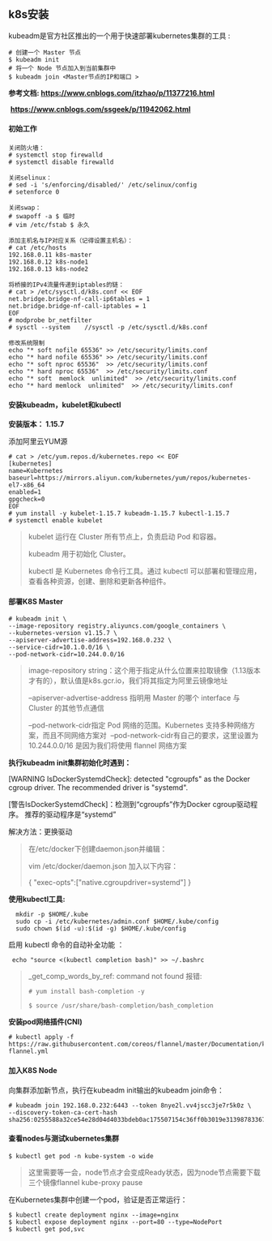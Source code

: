 ## k8s安装

kubeadm是官方社区推出的一个用于快速部署kubernetes集群的工具 :

```shell
# 创建一个 Master 节点
$ kubeadm init
# 将一个 Node 节点加入到当前集群中
$ kubeadm join <Master节点的IP和端口 >
```



**参考文档:  https://www.cnblogs.com/itzhao/p/11377216.html**

​                  **https://www.cnblogs.com/ssgeek/p/11942062.html**

#### 初始工作

```shell
关闭防火墙：
# systemctl stop firewalld
# systemctl disable firewalld

关闭selinux：
# sed -i 's/enforcing/disabled/' /etc/selinux/config
# setenforce 0

关闭swap：
# swapoff -a $ 临时
# vim /etc/fstab $ 永久

添加主机名与IP对应关系（记得设置主机名）：
# cat /etc/hosts
192.168.0.11 k8s-master
192.168.0.12 k8s-node1
192.168.0.13 k8s-node2

将桥接的IPv4流量传递到iptables的链：
# cat > /etc/sysctl.d/k8s.conf << EOF
net.bridge.bridge-nf-call-ip6tables = 1
net.bridge.bridge-nf-call-iptables = 1
EOF
# modprobe br_netfilter
# sysctl --system    //sysctl -p /etc/sysctl.d/k8s.conf

修改系统限制
echo "* soft nofile 65536" >> /etc/security/limits.conf
echo "* hard nofile 65536" >> /etc/security/limits.conf
echo "* soft nproc 65536"  >> /etc/security/limits.conf
echo "* hard nproc 65536"  >> /etc/security/limits.conf
echo "* soft  memlock  unlimited"  >> /etc/security/limits.conf
echo "* hard memlock  unlimited"  >> /etc/security/limits.conf
```





#### 安装kubeadm，kubelet和kubectl 

**安装版本： 1.15.7**

添加阿里云YUM源

```shell
# cat > /etc/yum.repos.d/kubernetes.repo << EOF
[kubernetes]
name=Kubernetes
baseurl=https://mirrors.aliyun.com/kubernetes/yum/repos/kubernetes-el7-x86_64
enabled=1
gpgcheck=0
EOF
# yum install -y kubelet-1.15.7 kubeadm-1.15.7 kubectl-1.15.7
# systemctl enable kubelet
```

> kubelet 运行在 Cluster 所有节点上，负责启动 Pod 和容器。
>
> kubeadm 用于初始化 Cluster。
>
> kubectl 是 Kubernetes 命令行工具。通过 kubectl 可以部署和管理应用，查看各种资源，创建、删除和更新各种组件。



#### 部署K8S  Master

```shell
# kubeadm init \
--image-repository registry.aliyuncs.com/google_containers \
--kubernetes-version v1.15.7 \
--apiserver-advertise-address=192.168.0.232 \
--service-cidr=10.1.0.0/16 \
--pod-network-cidr=10.244.0.0/16
```

> image-repository string：这个用于指定从什么位置来拉取镜像（1.13版本才有的），默认值是k8s.gcr.io，我们将其指定为阿里云镜像地址 
>
> –apiserver-advertise-address 指明用 Master 的哪个 interface 与 Cluster 的其他节点通信 
>
> –pod-network-cidr指定 Pod 网络的范围。Kubernetes 支持多种网络方案，而且不同网络方案对  –pod-network-cidr有自己的要求，这里设置为10.244.0.0/16 是因为我们将使用 flannel 网络方案 



**执行kubeadm init集群初始化时遇到：** 

[WARNING IsDockerSystemdCheck]: detected "cgroupfs" as the Docker cgroup driver. The recommended driver is "systemd". 

[警告IsDockerSystemdCheck]：检测到“cgroupfs”作为Docker cgroup驱动程序。 推荐的驱动程序是“systemd” 



解决方法：更换驱动

> 在/etc/docker下创建daemon.json并编辑：
>
> vim /etc/docker/daemon.json
> 加入以下内容：
>
> {
> "exec-opts":["native.cgroupdriver=systemd"]
> }



**使用kubectl工具:**

```shell
  mkdir -p $HOME/.kube
  sudo cp -i /etc/kubernetes/admin.conf $HOME/.kube/config
  sudo chown $(id -u):$(id -g) $HOME/.kube/config
```



启用 kubectl 命令的自动补全功能 ：

```shell
 echo "source <(kubectl completion bash)" >> ~/.bashrc
```

> _get_comp_words_by_ref: command not found 报错:  
>
> ```shell
> # yum install bash-completion -y   
> 
> $ source /usr/share/bash-completion/bash_completion  
> ```



**安装pod网络插件(CNI)**

```shell
# kubectl apply -f https://raw.githubusercontent.com/coreos/flannel/master/Documentation/kube-flannel.yml
```



#### 加入K8S Node

向集群添加新节点，执行在kubeadm init输出的kubeadm join命令： 

```shell
# kubeadm join 192.168.0.232:6443 --token 8nye2l.vv4jscc3je7r5k0z \
--discovery-token-ca-cert-hash         sha256:0255588a32ce54e28d04d4033bdeb0ac175507154c36ff0b3019e31398783367
```



#### 查看nodes与测试kubernetes集群 

```
$ kubectl get pod -n kube-system -o wide
```

> 这里需要等一会，node节点才会变成Ready状态，因为node节点需要下载三个镜像flannel  kube-proxy pause 



在Kubernetes集群中创建一个pod，验证是否正常运行： 

```shell
$ kubectl create deployment nginx --image=nginx
$ kubectl expose deployment nginx --port=80 --type=NodePort
$ kubectl get pod,svc
```


